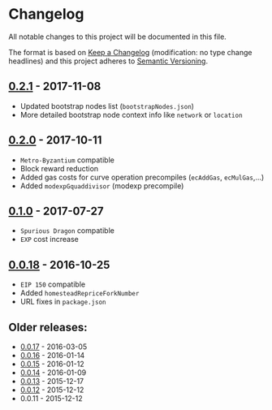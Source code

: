 # Changelog
All notable changes to this project will be documented in this file.

The format is based on [Keep a Changelog](http://keepachangelog.com/en/1.0.0/) 
(modification: no type change headlines) and this project adheres to 
[Semantic Versioning](http://semver.org/spec/v2.0.0.html).


## [0.2.1] - 2017-11-08
- Updated bootstrap nodes list (``bootstrapNodes.json``)
- More detailed bootstrap node context info like ``network`` or ``location``

[0.2.1]: https://github.com/happyucjs/common/compare/v0.2.0...v0.2.1

## [0.2.0] - 2017-10-11
- ``Metro-Byzantium`` compatible
- Block reward reduction
- Added gas costs for curve operation precompiles (``ecAddGas``, ``ecMulGas``,...)
- Added ``modexpGquaddivisor`` (modexp precompile)

[0.2.0]: https://github.com/happyucjs/common/compare/v0.1.0...v0.2.0

## [0.1.0] - 2017-07-27
- ``Spurious Dragon`` compatible
- ``EXP`` cost increase

[0.1.0]: https://github.com/happyucjs/common/compare/v0.0.18...v0.1.0

## [0.0.18] - 2016-10-25
- ``EIP 150`` compatible
- Added ``homesteadRepriceForkNumber``
- URL fixes in ``package.json``

[0.0.18]: https://github.com/happyucjs/common/compare/v0.0.17...v0.0.18


## Older releases:

- [0.0.17](https://github.com/happyucjs/common/compare/v0.0.16...v0.0.17) - 2016-03-05
- [0.0.16](https://github.com/happyucjs/common/compare/v0.0.15...v0.0.16) - 2016-01-14
- [0.0.15](https://github.com/happyucjs/common/compare/v0.0.14...v0.0.15) - 2016-01-12
- [0.0.14](https://github.com/happyucjs/common/compare/v0.0.13...v0.0.14) - 2016-01-09
- [0.0.13](https://github.com/happyucjs/common/compare/v0.0.12...v0.0.13) - 2015-12-17
- [0.0.12](https://github.com/happyucjs/common/compare/v0.0.11...v0.0.12) - 2015-12-12
- 0.0.11 - 2015-12-12



